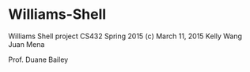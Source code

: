 # Williams-Shell
Williams Shell project CS432 Spring 2015
(c) March 11, 2015
Kelly Wang
Juan Mena

Prof. Duane Bailey
